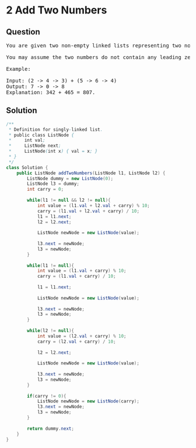 # 2 Add Two Numbers
## Question
<pre>
You are given two non-empty linked lists representing two non-negative integers. The digits are stored in reverse order and each of their nodes contain a single digit. Add the two numbers and return it as a linked list.

You may assume the two numbers do not contain any leading zero, except the number 0 itself.

Example:

Input: (2 -> 4 -> 3) + (5 -> 6 -> 4)
Output: 7 -> 0 -> 8
Explanation: 342 + 465 = 807.
</pre>
<div STYLE="page-break-after: always;">

## Solution
```java
/**
 * Definition for singly-linked list.
 * public class ListNode {
 *     int val;
 *     ListNode next;
 *     ListNode(int x) { val = x; }
 * }
 */
class Solution {
    public ListNode addTwoNumbers(ListNode l1, ListNode l2) {
        ListNode dummy = new ListNode(0);
        ListNode l3 = dummy;
        int carry = 0;
        
        while(l1 != null && l2 != null){
            int value = (l1.val + l2.val + carry) % 10;
            carry = (l1.val + l2.val + carry) / 10;
            l1 = l1.next;
            l2 = l2.next;
            
            ListNode newNode = new ListNode(value);
            
            l3.next = newNode;
            l3 = newNode;
        }
        
        while(l1 != null){
            int value = (l1.val + carry) % 10;
            carry = (l1.val + carry) / 10;
            
            l1 = l1.next;
            
            ListNode newNode = new ListNode(value);
            
            l3.next = newNode;
            l3 = newNode;
        }
        
        while(l2 != null){
            int value = (l2.val + carry) % 10;
            carry = (l2.val + carry) / 10;
            
            l2 = l2.next;
            
            ListNode newNode = new ListNode(value);
            
            l3.next = newNode;
            l3 = newNode;
        }
        
        if(carry != 0){
            ListNode newNode = new ListNode(carry);
            l3.next = newNode;
            l3 = newNode;
        }
        
        return dummy.next;
    }
}
```
